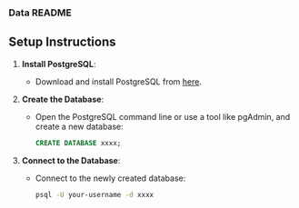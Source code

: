 ### **Data README**



## Setup Instructions

1. **Install PostgreSQL**:
   - Download and install PostgreSQL from [here](https://www.postgresql.org/download/).

2. **Create the Database**:
   - Open the PostgreSQL command line or use a tool like pgAdmin, and create a new database:
     ```sql
     CREATE DATABASE xxxx;
     ```

3. **Connect to the Database**:
   - Connect to the newly created database:
     ```bash
     psql -U your-username -d xxxx
     ```

